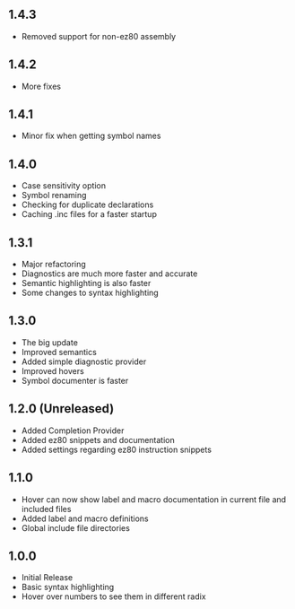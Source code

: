 ## 1.4.3
* Removed support for non-ez80 assembly

## 1.4.2
* More fixes

## 1.4.1
* Minor fix when getting symbol names

## 1.4.0
* Case sensitivity option
* Symbol renaming
* Checking for duplicate declarations
* Caching .inc files for a faster startup

## 1.3.1
* Major refactoring
* Diagnostics are much more faster and accurate
* Semantic highlighting is also faster
* Some changes to syntax highlighting

## 1.3.0
* The big update
* Improved semantics
* Added simple diagnostic provider 
* Improved hovers
* Symbol documenter is faster

## 1.2.0 (Unreleased)
* Added Completion Provider
* Added ez80 snippets and documentation
* Added settings regarding ez80 instruction snippets

## 1.1.0
* Hover can now show label and macro documentation in current file and included files
* Added label and macro definitions
* Global include file directories

## 1.0.0
* Initial Release
* Basic syntax highlighting
* Hover over numbers to see them in different radix